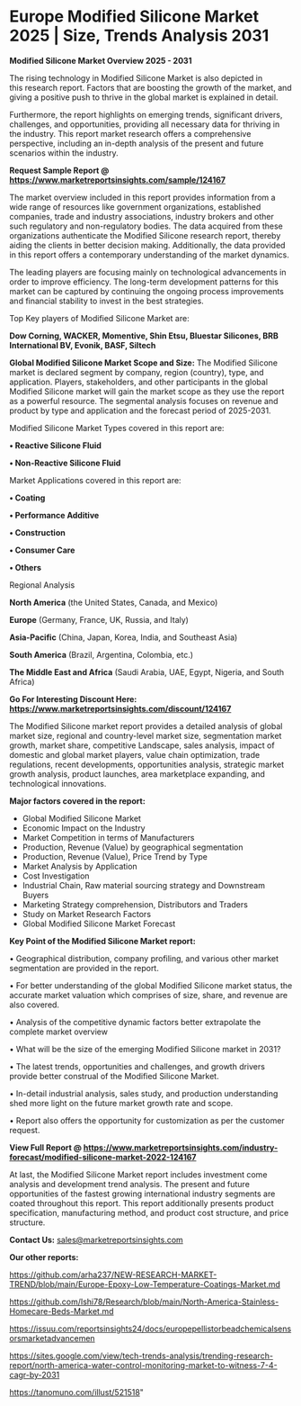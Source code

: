 # Europe Modified Silicone Market 2025 | Size, Trends Analysis 2031

<Strong> Modified Silicone Market Overview 2025 - 2031</strong>

The rising technology in Modified Silicone Market is also depicted in this research report. Factors that are boosting the growth of the market, and giving a positive push to thrive in the global market is explained in detail.

Furthermore, the report highlights on emerging trends, significant drivers, challenges, and opportunities, providing all necessary data for thriving in the industry. This report market research offers a comprehensive perspective, including an in-depth analysis of the present and future scenarios within the industry.

<strong>Request Sample Report @ <a href=https://www.marketreportsinsights.com/sample/124167>https://www.marketreportsinsights.com/sample/124167</a></strong>

The market overview included in this report provides information from a wide range of resources like government organizations, established companies, trade and industry associations, industry brokers and other such regulatory and non-regulatory bodies. The data acquired from these organizations authenticate the Modified Silicone research report, thereby aiding the clients in better decision making. Additionally, the data provided in this report offers a contemporary understanding of the market dynamics.

The leading players are focusing mainly on technological advancements in order to improve efficiency. The long-term development patterns for this market can be captured by continuing the ongoing process improvements and financial stability to invest in the best strategies.

Top Key players of Modified Silicone Market are:

<strong>Dow Corning, WACKER, Momentive, Shin Etsu, Bluestar Silicones, BRB International BV, Evonik, BASF, Siltech</strong>

<strong><b>Global Modified Silicone Market Scope and Size:</b></strong>
The Modified Silicone market is declared segment by company, region (country), type, and application. Players, stakeholders, and other participants in the global Modified Silicone market will gain the market scope as they use the report as a powerful resource. The segmental analysis focuses on revenue and product by type and application and the forecast period of 2025-2031.

Modified Silicone Market Types covered in this report are:

<strong>• Reactive Silicone Fluid

• Non-Reactive Silicone Fluid</strong>

Market Applications covered in this report are:

<strong>• Coating

• Performance Additive

• Construction

• Consumer Care

• Others</strong> 

Regional Analysis

<strong>North America</strong> (the United States, Canada, and Mexico)

<strong>Europe</strong> (Germany, France, UK, Russia, and Italy)

<strong>Asia-Pacific</strong> (China, Japan, Korea, India, and Southeast Asia)

<strong>South America</strong> (Brazil, Argentina, Colombia, etc.)

<strong>The Middle East and Africa</strong> (Saudi Arabia, UAE, Egypt, Nigeria, and South Africa)

<strong>Go For Interesting Discount Here: <a href=https://www.marketreportsinsights.com/discount/124167>https://www.marketreportsinsights.com/discount/124167</a></strong>

The Modified Silicone market report provides a detailed analysis of global market size, regional and country-level market size, segmentation market growth, market share, competitive Landscape, sales analysis, impact of domestic and global market players, value chain optimization, trade regulations, recent developments, opportunities analysis, strategic market growth analysis, product launches, area marketplace expanding, and technological innovations.

<strong><b>Major factors covered in the report:</b></strong>
<ul>
  <li>Global Modified Silicone Market </li>
  <li>Economic Impact on the Industry</li>
  <li>Market Competition in terms of Manufacturers</li>
  <li>Production, Revenue (Value) by geographical segmentation</li>
  <li>Production, Revenue (Value), Price Trend by Type</li>
  <li>Market Analysis by Application</li>
  <li>Cost Investigation</li>
  <li>Industrial Chain, Raw material sourcing strategy and Downstream Buyers</li>
  <li>Marketing Strategy comprehension, Distributors and Traders</li>
  <li>Study on Market Research Factors</li>
  <li>Global Modified Silicone Market Forecast</li>
</ul>

<strong><b>Key Point of the Modified Silicone Market report:</b></strong>

• Geographical distribution, company profiling, and various other market segmentation are provided in the report.

• For better understanding of the global Modified Silicone market status, the accurate market valuation which comprises of size, share, and revenue are also covered.

• Analysis of the competitive dynamic factors better extrapolate the complete market overview

• What will be the size of the emerging Modified Silicone market in 2031?

• The latest trends, opportunities and challenges, and growth drivers provide better construal of the Modified Silicone Market.

• In-detail industrial analysis, sales study, and production understanding shed more light on the future market growth rate and scope.

• Report also offers the opportunity for customization as per the customer request.

<strong><b>View Full Report @ <a href=https://www.marketreportsinsights.com/industry-forecast/modified-silicone-market-2022-124167>https://www.marketreportsinsights.com/industry-forecast/modified-silicone-market-2022-124167</a></b></strong>


At last, the Modified Silicone Market report includes investment come analysis and development trend analysis. The present and future opportunities of the fastest growing international industry segments are coated throughout this report. This report additionally presents product specification, manufacturing method, and product cost structure, and price structure.

<strong>Contact Us:</strong>
sales@marketreportsinsights.com

<strong>Our other reports:</strong>

<a href=https://github.com/arha237/NEW-RESEARCH-MARKET-TREND/blob/main/Europe-Epoxy-Low-Temperature-Coatings-Market.md>https://github.com/arha237/NEW-RESEARCH-MARKET-TREND/blob/main/Europe-Epoxy-Low-Temperature-Coatings-Market.md</a>

<a href=https://github.com/Ishi78/Research/blob/main/North-America-Stainless-Homecare-Beds-Market.md>https://github.com/Ishi78/Research/blob/main/North-America-Stainless-Homecare-Beds-Market.md</a>

<a href=https://issuu.com/reportsinsights24/docs/europepellistorbeadchemicalsensorsmarketadvancemen>https://issuu.com/reportsinsights24/docs/europepellistorbeadchemicalsensorsmarketadvancemen</a>

<a href=https://sites.google.com/view/tech-trends-analysis/trending-research-report/north-america-water-control-monitoring-market-to-witness-7-4-cagr-by-2031>https://sites.google.com/view/tech-trends-analysis/trending-research-report/north-america-water-control-monitoring-market-to-witness-7-4-cagr-by-2031</a>

<a href=https://tanomuno.com/illust/521518>https://tanomuno.com/illust/521518</a>"
